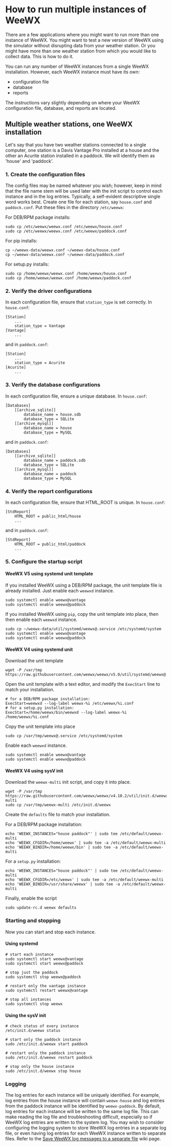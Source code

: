 # How to run multiple instances of WeeWX

There are a few applications where you might want to run more than one instance of WeeWX.  You might want to test a new version of WeeWX using the simulator without disrupting data from your weather station.  Or you might have more than one weather station from which you would like to collect data.  This is how to do it.

You can run any number of WeeWX instances from a single WeeWX installation.  However, each WeeWX instance must have its own:

* configuration file
* database
* reports

The instructions vary slightly depending on where your WeeWX configuration file, database, and reports are located.

## Multiple weather stations, one WeeWX installation

Let's say that you have two weather stations connected to a single computer, one station is a Davis Vantage Pro installed at a house and the other an Acurite station installed in a paddock.  We will identify them as 'house' and 'paddock'.

### 1. Create the configuration files

The config files may be named whatever you wish; however, keep in mind that the file name stem will be used later with the init script to control each instance and in the log entries. Typically, a self-evident descriptive single word works best. Create one file for each station, say `house.conf` and `paddock.conf`.  Put these files in the directory `/etc/weewx`:

For DEB/RPM package installs: 
```
sudo cp /etc/weewx/weewx.conf /etc/weewx/house.conf
sudo cp /etc/weewx/weewx.conf /etc/weewx/paddock.conf
```
For pip installs:
```
cp ~/weewx-data/weewx.conf ~/weewx-data/house.conf
cp ~/weewx-data/weewx.conf ~/weewx-data/paddock.conf
```
For setup.py installs:
```
sudo cp /home/weewx/weewx.conf /home/weewx/house.conf
sudo cp /home/weewx/weewx.conf /home/weewx/paddock.conf
```


### 2. Verify the driver configurations

In each configuration file, ensure that `station_type` is set correctly.  In `house.conf`:
```
[Station]
    ...
    station_type = Vantage
[Vantage]
    ...
```
and in `paddock.conf`:
```
[Station]
    ...
    station_type = Acurite
[Acurite]
    ...
```

### 3. Verify the database configurations

In each configuration file, ensure a unique database.  In `house.conf`:
```
[Databases]
    [[archive_sqlite]]
        database_name = house.sdb
        database_type = SQLite
    [[archive_mysql]]
        database_name = house
        database_type = MySQL
```
and in `paddock.conf`:
```
[Databases]
    [[archive_sqlite]]
        database_name = paddock.sdb
        database_type = SQLite
    [[archive_mysql]]
        database_name = paddock
        database_type = MySQL
```

### 4. Verify the report configurations

In each configuration file, ensure that HTML_ROOT is unique.  In `house.conf`:
```
[StdReport]
    HTML_ROOT = public_html/house
    ...
```
and in `paddock.conf`:
```
[StdReport]
    HTML_ROOT = public_html/paddock
    ...
```

### 5. Configure the startup script

#### WeeWX V5 using systemd unit template

If you installed WeeWX using a DEB/RPM package, the unit template file is already installed.  Just enable each `weewxd` instance.
```
sudo systemctl enable weewx@vantage
sudo systemctl enable weewx@paddock
```

If you installed WeeWX using `pip`, copy the unit template into place, then then enable each `weewxd` instance.
```
sudo cp ~/weewx-data/util/systemd/weewx@.service /etc/systemd/system
sudo systemctl enable weewx@vantage
sudo systemctl enable weewx@paddock
```

#### WeeWX V4 using systemd unit

Download the unit template
```
wget -P /var/tmp https://raw.githubusercontent.com/weewx/weewx/v5.0/util/systemd/weewx@.service
```
Open the unit template with a text editor, and modify the `ExecStart` line to match your installation.
```
# for a DEB/RPM package installation:
ExecStart=weewxd --log-label weewx-%i /etc/weewx/%i.conf
# for a setup.py installation:
ExecStart=/home/weewx/bin/weewxd --log-label weewx-%i /home/weewx/%i.conf
```
Copy the unit template into place
```
sudo cp /var/tmp/weewx@.service /etc/systemd/system
```
Enable each `weewxd` instance.
```
sudo systemctl enable weewx@vantage
sudo systemctl enable weewx@paddock
```

#### WeeWX V4 using sysV init

Download the `weewx-multi` init script, and copy it into place.
```
wget -P /var/tmp https://raw.githubusercontent.com/weewx/weewx/v4.10.2/util/init.d/weewx-multi
sudo cp /var/tmp/weewx-multi /etc/init.d/weewx
```
Create the `defaults` file to match your installation.

For a DEB/RPM package installation:
```
echo 'WEEWX_INSTANCES="house paddock"' | sudo tee /etc/default/weewx-multi
echo 'WEEWX_CFGDIR=/home/weewx' | sudo tee -a /etc/default/weewx-multi
echo 'WEEWX_BINDIR=/home/weewx/bin' | sudo tee -a /etc/default/weewx-multi
```
For a `setup.py` installation:
```
echo 'WEEWX_INSTANCES="house paddock"' | sudo tee /etc/default/weewx-multi
echo 'WEEWX_CFGDIR=/etc/weewx' | sudo tee -a /etc/default/weewx-multi
echo 'WEEWX_BINDIR=/usr/share/weewx' | sudo tee -a /etc/default/weewx-multi
```
Finally, enable the script
```
sudo update-rc.d weewx defaults
```

### Starting and stopping

Now you can start and stop each instance.

#### Using systemd
```
# start each instance
sudo systemctl start weewx@vantage
sudo systemctl start weewx@paddock

# stop just the paddock
sudo systemctl stop weewx@paddock

# restart only the vantage instance
sudo systemctl restart weewx@vantage

# stop all instances
sudo systemctl stop weewx
```

#### Using the sysV init
```
# check status of every instance
/etc/init.d/weewx status

# start only the paddock instance
sudo /etc/init.d/weewx start paddock

# restart only the paddock instance
sudo /etc/init.d/weewx restart paddock

# stop only the house instance
sudo /etc/init.d/weewx stop house
```

### Logging

The log entries for each instance will be uniquely identified.  For example, log entries from the house instance will contain `weewx-house` and log entries from the paddock instance will be identified by `weewx-paddock`. By default, log entries for each instance will be written to the same log file. This can make reading the log file and troubleshooting difficult, especially so if WeeWX log entries are written to the system log. You may wish to consider configuring the logging system to store WeeWX log entries in a separate log file, or even having log entries for each WeeWX instance written to separate files. Refer to the [Save WeeWX log messages to a separate file](https://github.com/weewx/weewx/wiki/logging#save-weewx-log-messages-to-a-separate-file) wiki page.    
